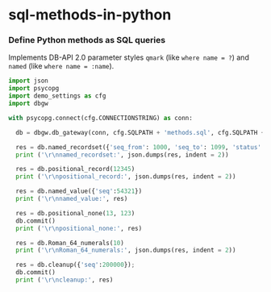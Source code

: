 # sql-methods-in-python
### Define Python methods as SQL queries

Implements DB-API 2.0 parameter styles `qmark` (like `where name = ?`) and `named` (like `where name = :name`).  
```python
import json
import psycopg
import demo_settings as cfg
import dbgw

with psycopg.connect(cfg.CONNECTIONSTRING) as conn:

  db = dbgw.db_gateway(conn, cfg.SQLPATH + 'methods.sql', cfg.SQLPATH + 'more.methods.sql', autocommit = False)

  res = db.named_recordset({'seq_from': 1000, 'seq_to': 1099, 'status': 5})
  print ('\r\nnamed_recordset:', json.dumps(res, indent = 2))

  res = db.positional_record(12345)
  print ('\r\npositional_record:', json.dumps(res, indent = 2))

  res = db.named_value({'seq':54321})
  print ('\r\nnamed_value:', res)

  res = db.positional_none(13, 123)
  db.commit()
  print ('\r\npositional_none:', res)

  res = db.Roman_64_numerals(10)
  print ('\r\nRoman_64_numerals:', json.dumps(res, indent = 2))

  res = db.cleanup({'seq':200000});
  db.commit()
  print ('\r\ncleanup:', res)
